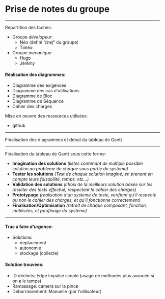 # Prise de notes du groupe
- - -
Repartition des taches:
- Groupe *dévelopeur*:
  - Néo (defini *'chef'* du groupe)
  - Timéo
- Groupe *mécanique*:
  - Hugo
  - Jérémy

#### Réalisation des diagrammes:
- Diagramme des exigences
- Diagramme des cas d'utilisations
- Diagramme de Bloc
- Diagramme de Séquence
- Cahier des charges

Mise en oeuvre des ressources utilisées:
- github
- - -
Finalisation des diagrammes et debut du tableau de Gantt
- - -
Finalisation du tableau de Gantt sous cette forme:
- **Imagination des solutions** *(listes contenant de multiple possible solution au probleme de chaque sous partie du systeme)*
- **Tester les solutions** *(Test de chaque solution imaginé, en prenant en compte leurs faisabilité, temps, etc...)*
- **Validation des solutions** *(choix de la meilleurs solution basée sur les resulter des tests effectué, respectant le cahier des charges)*
- **Prototypage** *(realisation d'un systeme de teste, verifiant qu'il respecte ou non le cahier des charges, et qu'il fonctionne correctement)*
- **Finalisation/Optimisation** *(retrait de chaque composant, fonction, inutilisées, et paufinage du systeme)*
- - -
#### Truc a faire *d'urgence*:
- Solutions:
  - deplacement
  - autonomie
  - stockage (collecte)

#### Solution trouvées:
- ID dechets: Edge Impulse simple (usage de methodes plus avancée si on a le temps)
- Ramassage: camera sur la pince
- Debarrassement: Manuelle (par l'utilisateur)
